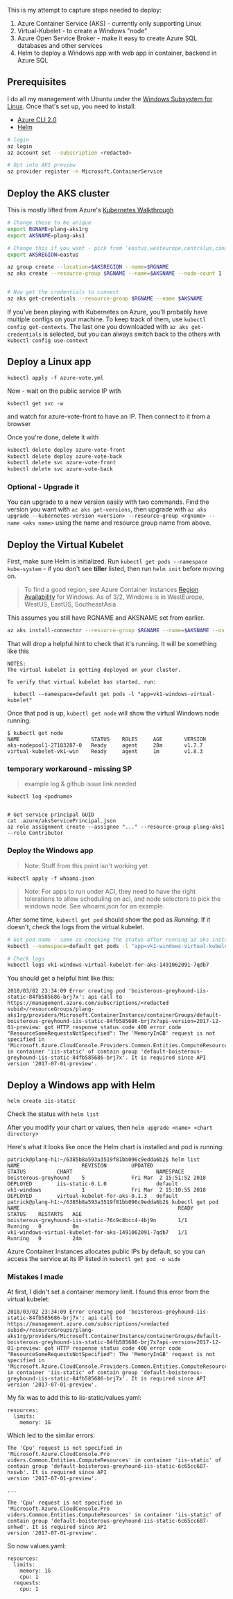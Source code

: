 This is my attempt to capture steps needed to deploy:

1. Azure Container Service (AKS) - currently only supporting Linux
2. Virtual-Kubelet - to create a Windows "node"
3. Azure Open Service Broker - make it easy to create Azure SQL databases and other services
4. Helm to deploy a Windows app with web app in container, backend in Azure SQL


## Prerequisites

I do all my management with Ubuntu under the [Windows Subsystem for Linux](https://docs.microsoft.com/en-us/windows/wsl/about). Once that's set up, you need to install:

- [Azure CLI 2.0](https://docs.microsoft.com/en-us/cli/azure/install-azure-cli-apt?view=azure-cli-latest)
- [Helm](https://github.com/kubernetes/helm/blob/master/docs/install.md)


```bash
# login
az login 
az account set --subscription <redacted>

# Opt into AKS preview
az provider register -n Microsoft.ContainerService
```


## Deploy the AKS cluster

This is mostly lifted from Azure's [Kubernetes Walkthrough](https://docs.microsoft.com/en-us/azure/aks/kubernetes-walkthrough)

```bash
# Change these to be unique
export RGNAME=plang-aks1rg
export AKSNAME=plang-aks1

# Change this if you want - pick from 'eastus,westeurope,centralus,canadacentral,canadaeast'
export AKSREGION=eastus

az group create --location=$AKSREGION --name=$RGNAME
az aks create --resource-group $RGNAME --name=$AKSNAME --node-count 1 --generate-ssh-keys


# Now get the credentials to connect
az aks get-credentials --resource-group $RGNAME --name $AKSNAME
```

If you've been playing with Kubernetes on Azure, you'll probably have multiple configs on your machine. To keep track of them, use `kubectl config get-contexts`. The last one you downloaded with `az aks get-credentials` is selected, but you can always switch back to the others with `kubectl config use-context`


## Deploy a Linux app

`kubectl apply -f azure-vote.yml`

Now - wait on the public service IP with

`kubectl get svc -w` 

and watch for azure-vote-front to have an IP. Then connect to it from a browser

Once you're done, delete it with 

```bash
kubectl delete deploy azure-vote-front
kubectl delete deploy azure-vote-back
kubectl delete svc azure-vote-front
kubectl delete svc azure-vote-back
```


### Optional - Upgrade it

You can upgrade to a new version easily with two commands. Find the version you want with `az aks get-versions`, then upgrade with `az aks upgrade --kubernetes-version <version> --resource-group <rgname> --name <aks name>` using the name and resource group name from above.

## Deploy the Virtual Kubelet

First, make sure Helm is initialized. Run `kubectl get pods --namespace kube-system` - if you don't see **tiller** listed, then run `helm init` before moving on.


> To find a good region, see Azure Container Instances [Region Availability](https://docs.microsoft.com/en-us/azure/container-instances/container-instances-quotas) for Windows.  As of 3/2, Windows is in WestEurope, WestUS, EastUS, SoutheastAsia


This assumes you still have RGNAME and AKSNAME set from earlier.

```bash
az aks install-connector --resource-group $RGNAME --name=$AKSNAME --os-type Windows --connector-name vk1
```

That will drop a helpful hint to check that it's running. It will be something like this

```
NOTES:
The virtual kubelet is getting deployed on your cluster.

To verify that virtual kubelet has started, run:

  kubectl --namespace=default get pods -l "app=vk1-windows-virtual-kubelet"
```

Once that pod is up, `kubectl get node` will show the virtual Windows node running:

```
$ kubectl get node
NAME                       STATUS    ROLES     AGE       VERSION
aks-nodepool1-27183287-0   Ready     agent     28m       v1.7.7
virtual-kubelet-vk1-win    Ready     agent     1m        v1.8.3
```


### temporary workaround - missing SP

> example log & github issue link needed

```
kubectl log <podname>


# Get service principal GUID
cat .azure/aksServicePrincipal.json
az role assignment create --assignee "..." --resource-group plang-aks1 --role Contributor
```


### Deploy the Windows app 

> Note: Stuff from this point isn't working yet


`kubectl apply -f whoami.json`


> Note: For apps to run under ACI, they need to have the right tolerations to allow scheduling on aci, and node selectors to pick the windows node. See whoami.json for an example.



After some time, `kubectl get pod` should show the pod as _Running_. If it doesn't, check the logs from the virtual kubelet.

```bash
# Get pod name - same as checking the status after running az aks install-connector
kubectl --namespace=default get pods -l "app=vk1-windows-virtual-kubelet-for-aks"

# Check logs
kubectl logs vk1-windows-virtual-kubelet-for-aks-1491062091-7qdb7
```

You should get a helpful hint like this:

```
2018/03/02 23:34:09 Error creating pod 'boisterous-greyhound-iis-static-84fb585686-brj7x': api call to https://management.azure.com/subscriptions/<redacted subid>/resourceGroups/plang-aks1rg/providers/Microsoft.ContainerInstance/containerGroups/default-boisterous-greyhound-iis-static-84fb585686-brj7x?api-version=2017-12-01-preview: got HTTP response status code 400 error code "ResourceSomeRequestsNotSpecified": The 'MemoryInGB' request is not specified in 'Microsoft.Azure.CloudConsole.Providers.Common.Entities.ComputeResources' in container 'iis-static' of contain group 'default-boisterous-greyhound-iis-static-84fb585686-brj7x'. It is required since API version '2017-07-01-preview'.
```


## Deploy a Windows app with Helm


```
helm create iis-static
```


Check the status with `helm list`

After you modify your chart or values, then `helm upgrade <name> <chart directory>`


Here's what it looks like once the Helm chart is installed and pod is running:

```
patrick@plang-h1:~/6385b8a593a3519f81bb096c9edda6b2$ helm list
NAME                    REVISION        UPDATED                         STATUS          CHART                           NAMESPACE
boisterous-greyhound    5               Fri Mar  2 15:51:52 2018        DEPLOYED        iis-static-0.1.0                default
vk1-windows             1               Fri Mar  2 15:10:55 2018        DEPLOYED        virtual-kubelet-for-aks-0.1.3   default
patrick@plang-h1:~/6385b8a593a3519f81bb096c9edda6b2$ kubectl get pod
NAME                                                   READY     STATUS    RESTARTS   AGE
boisterous-greyhound-iis-static-76c9c8bcc4-4bj9n       1/1       Running   0          8m
vk1-windows-virtual-kubelet-for-aks-1491062091-7qdb7   1/1       Running   0          24m
```

Azure Container Instances allocates public IPs by default, so you can access the service at its IP listed in `kubectl get pod -o wide`




### Mistakes I made

At first, I didn't set a container memory limit. I found this error from the virtual kubelet:

```
2018/03/02 23:34:09 Error creating pod 'boisterous-greyhound-iis-static-84fb585686-brj7x': api call to https://management.azure.com/subscriptions/<redacted subid>/resourceGroups/plang-aks1rg/providers/Microsoft.ContainerInstance/containerGroups/default-boisterous-greyhound-iis-static-84fb585686-brj7x?api-version=2017-12-01-preview: got HTTP response status code 400 error code "ResourceSomeRequestsNotSpecified": The 'MemoryInGB' request is not specified in 'Microsoft.Azure.CloudConsole.Providers.Common.Entities.ComputeResources' in container 'iis-static' of contain group 'default-boisterous-greyhound-iis-static-84fb585686-brj7x'. It is required since API version '2017-07-01-preview'.
```

My fix was to add this to iis-static/values.yaml:

```
resources:
  limits:
    memory: 1G 
```


Which led to the similar errors:

```
The 'Cpu' request is not specified in 'Microsoft.Azure.CloudConsole.Pro
viders.Common.Entities.ComputeResources' in container 'iis-static' of contain group 'default-boisterous-greyhound-iis-static-6c65cc687-hxswb'. It is required since API
version '2017-07-01-preview'.

...

The 'Cpu' request is not specified in 'Microsoft.Azure.CloudConsole.Pro
viders.Common.Entities.ComputeResources' in container 'iis-static' of contain group 'default-boisterous-greyhound-iis-static-6c65cc687-snhwd'. It is required since API
version '2017-07-01-preview'.
```

So now values.yaml:

```
resources:
  limits:
    memory: 1G 
    cpu: 1
  requests:
    cpu: 1
 
```



